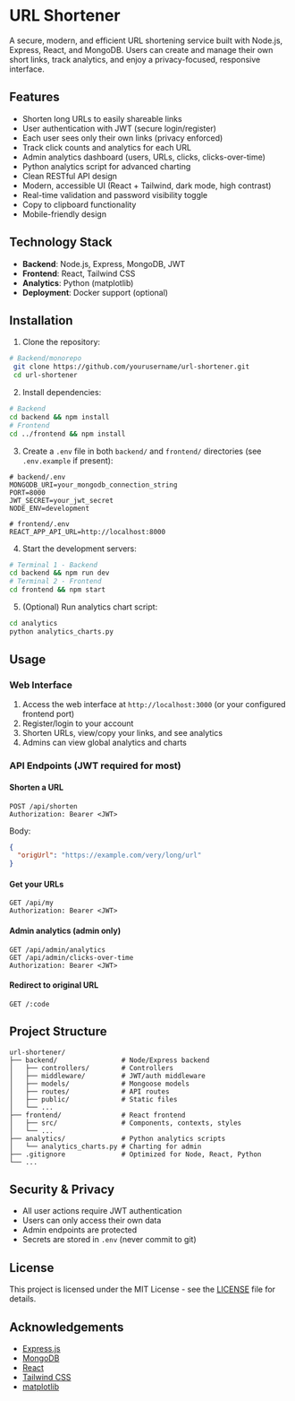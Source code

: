 # URL Shortener

A secure, modern, and efficient URL shortening service built with Node.js, Express, React, and MongoDB. Users can create and manage their own short links, track analytics, and enjoy a privacy-focused, responsive interface.

## Features

- Shorten long URLs to easily shareable links
- User authentication with JWT (secure login/register)
- Each user sees only their own links (privacy enforced)
- Track click counts and analytics for each URL
- Admin analytics dashboard (users, URLs, clicks, clicks-over-time)
- Python analytics script for advanced charting
- Clean RESTful API design
- Modern, accessible UI (React + Tailwind, dark mode, high contrast)
- Real-time validation and password visibility toggle
- Copy to clipboard functionality
- Mobile-friendly design

## Technology Stack

- **Backend**: Node.js, Express, MongoDB, JWT
- **Frontend**: React, Tailwind CSS
- **Analytics**: Python (matplotlib)
- **Deployment**: Docker support (optional)

## Installation

1. Clone the repository:
```bash
# Backend/monorepo
 git clone https://github.com/yourusername/url-shortener.git
 cd url-shortener
```

2. Install dependencies:
```bash
# Backend
cd backend && npm install
# Frontend
cd ../frontend && npm install
```

3. Create a `.env` file in both `backend/` and `frontend/` directories (see `.env.example` if present):
```
# backend/.env
MONGODB_URI=your_mongodb_connection_string
PORT=8000
JWT_SECRET=your_jwt_secret
NODE_ENV=development

# frontend/.env
REACT_APP_API_URL=http://localhost:8000
```

4. Start the development servers:
```bash
# Terminal 1 - Backend
cd backend && npm run dev
# Terminal 2 - Frontend
cd frontend && npm start
```

5. (Optional) Run analytics chart script:
```bash
cd analytics
python analytics_charts.py
```

## Usage

### Web Interface

1. Access the web interface at `http://localhost:3000` (or your configured frontend port)
2. Register/login to your account
3. Shorten URLs, view/copy your links, and see analytics
4. Admins can view global analytics and charts

### API Endpoints (JWT required for most)

#### Shorten a URL
```
POST /api/shorten
Authorization: Bearer <JWT>
```
Body:
```json
{
  "origUrl": "https://example.com/very/long/url"
}
```

#### Get your URLs
```
GET /api/my
Authorization: Bearer <JWT>
```

#### Admin analytics (admin only)
```
GET /api/admin/analytics
GET /api/admin/clicks-over-time
Authorization: Bearer <JWT>
```

#### Redirect to original URL
```
GET /:code
```

## Project Structure

```
url-shortener/
├── backend/                # Node/Express backend
│   ├── controllers/        # Controllers
│   ├── middleware/         # JWT/auth middleware
│   ├── models/             # Mongoose models
│   ├── routes/             # API routes
│   ├── public/             # Static files
│   └── ...
├── frontend/               # React frontend
│   ├── src/                # Components, contexts, styles
│   └── ...
├── analytics/              # Python analytics scripts
│   └── analytics_charts.py # Charting for admin
├── .gitignore              # Optimized for Node, React, Python
└── ...
```

## Security & Privacy
- All user actions require JWT authentication
- Users can only access their own data
- Admin endpoints are protected
- Secrets are stored in `.env` (never commit to git)

## License

This project is licensed under the MIT License - see the [LICENSE](LICENSE) file for details.

## Acknowledgements

- [Express.js](https://expressjs.com/)
- [MongoDB](https://www.mongodb.com/)
- [React](https://reactjs.org/)
- [Tailwind CSS](https://tailwindcss.com/)
- [matplotlib](https://matplotlib.org/)
